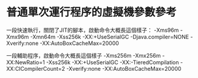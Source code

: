 # 普通單次運行程序的虛擬機參數參考
一段快速執行，關閉了JIT的腳本，啟動命令大概長這個樣子：
-Xms96m -Xmx96m -Xmn64m -Xss256k -XX:+UseSerialGC -Djava.compiler=NONE -Xverify:none -XX:AutoBoxCacheMax=20000

一段輔助程序，啟動命令大概長這個樣子
-Xms256m -Xmx256m -XX:NewRatio=1 -Xss256k -XX:+UseSerialGC -XX:-TieredCompilation -XX:CICompilerCount=2 -Xverify:none -XX:AutoBoxCacheMax=20000
